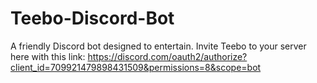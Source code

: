 # Teebo-Discord-Bot
A friendly Discord bot designed to entertain.
Invite Teebo to your server here with this link:
https://discord.com/oauth2/authorize?client_id=709921479898431509&permissions=8&scope=bot

